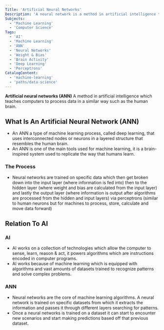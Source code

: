 ```yaml
---
Title: 'Artificial Neural Networks'
Description: 'A neural network is a method in artificial intelligence that teaches computers to process data in a way that is inspired by the human brain.'
Subjects:
  - 'Machine Learning'
  - 'Computer Science'
Tags:
  - 'AI'
  - 'Machine Learning'
  - 'ANN'
  - 'Neural Networks'
  - 'Weight & Bias'
  - 'Brain Activity' 
  - 'Deep Learning'
  - 'Perceptrons'
CatalogContent:
  - 'machine-learning'
  - 'paths/data-science'
---
```


**Artificial neural networks (ANN)** A method in artificial intelligence which teaches computers to process data in a similar way such as the human brain. 
## What Is An Artificial Neural Network (ANN)

- An ANN a type of machine learning process, called deep learning, that uses interconnected nodes or neurons in a layered structure that resembles the human brain.
- An ANN is one of the main tools used for machine learning, it is a brain-inspired system used to replicate the way that humans learn.

### The Process

- Neural networks are trained on specific data which then get broken down into the input layer (where information is fed into) then to the hidden layer (where weight and bias are calculated from the input layer) and lastly the output layer (where information is output after algorithms are processed from the hidden and input layers) via perceptrons (similar to human neurons but for machines to process, store, calculate and move data forward)

## Relation To AI

### AI

- AI works on a collection of technologies which allow the computer to sense, learn, reason & act, it powers algorithms which are instructions encoded in computer programs.
- AI works because of machine learning which is equipped with algorithms and vast amounts of datasets trained to recognize patterns and solve complex problems.

### ANN

- Neural networks are the core of machine learning algorithms. A neural network is trained on specific datasets from which it extracts the information and passes it through different layers searching for patterns.
- Once a neural networks is trained on a dataset it can start to encounter new scenarios and start making predictions based off that previous dataset. 